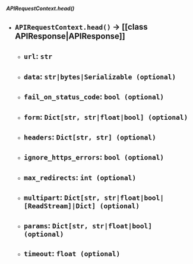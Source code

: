 ##### APIRequestContext.head()
- `APIRequestContext.head()` -> [[class APIResponse|APIResponse]]
	- 
	- `url`: `str`
		- 
	- `data`: `str|bytes|Serializable (optional)`
		- 
	- `fail_on_status_code`: `bool (optional)`
		- 
	- `form`: `Dict[str, str|float|bool] (optional)`
		- 
	- `headers`: `Dict[str, str] (optional)`
		- 
	- `ignore_https_errors`: `bool (optional)`
		- 
	- `max_redirects`: `int (optional)`
		- 
	- `multipart`: `Dict[str, str|float|bool|[ReadStream]|Dict] (optional)`
		- 
	- `params`: `Dict[str, str|float|bool] (optional)`
		- 
	- `timeout`: `float (optional)`
		- 
